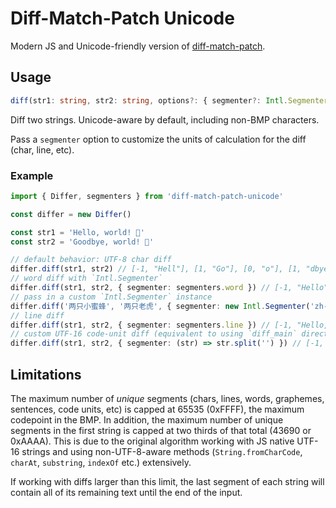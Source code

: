 # Diff-Match-Patch Unicode

Modern JS and Unicode-friendly version of [diff-match-patch](https://github.com/google/diff-match-patch).

## Usage

```ts
diff(str1: string, str2: string, options?: { segmenter?: Intl.Segmenter | ((str: string) => string[]) }): Diff[]
```

Diff two strings. Unicode-aware by default, including non-BMP characters.

Pass a `segmenter` option to customize the units of calculation for the diff (char, line, etc).

### Example

```ts
import { Differ, segmenters } from 'diff-match-patch-unicode'

const differ = new Differ()

const str1 = 'Hello, world! 💫'
const str2 = 'Goodbye, world! 💩'

// default behavior: UTF-8 char diff
differ.diff(str1, str2) // [-1, "Hell"], [1, "Go"], [0, "o"], [1, "dbye"], [0, ", world! "], [-1, "💫"], [1, "💩"]
// word diff with `Intl.Segmenter`
differ.diff(str1, str2, { segmenter: segmenters.word }) // [-1, "Hello"], [1, "Goodbye"], [0, ", world! "], [-1, "💫"], [1, "💩"]
// pass in a custom `Intl.Segmenter` instance
differ.diff('两只小蜜蜂', '两只老虎', { segmenter: new Intl.Segmenter('zh-CN', { granularity: 'word' }) }) // [0, '两只'], [-1, '小蜜蜂'], [1, '老虎']
// line diff
differ.diff(str1, str2, { segmenter: segmenters.line }) // [-1, "Hello, world! 💫"], [1, "Goodbye, world! 💩"]
// custom UTF-16 code-unit diff (equivalent to using `diff_main` directly... but less performant)
differ.diff(str1, str2, { segmenter: (str) => str.split('') }) // [-1, "Hell"], [1, "Go"], [0, "o"], [1, "dbye"], [0, ", world! \ud83d"], [-1, "\udcab"], [1, "\udca9"]
```

## Limitations

The maximum number of _unique_ segments (chars, lines, words, graphemes, sentences, code units, etc) is capped at 65535 (0xFFFF), the maximum codepoint in the BMP. In addition, the maximum number of unique segments in the first string is capped at two thirds of that total (43690 or 0xAAAA). This is due to the original algorithm working with JS native UTF-16 strings and using non-UTF-8-aware methods (`String.fromCharCode`, `charAt`, `substring`, `indexOf` etc.) extensively.

If working with diffs larger than this limit, the last segment of each string will contain all of its remaining text until the end of the input.
